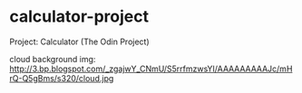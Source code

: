 # calculator-project
Project: Calculator (The Odin Project)


cloud background img: http://3.bp.blogspot.com/_zgajwY_CNmU/S5rrfmzwsYI/AAAAAAAAAJc/mHrQ-Q5gBms/s320/cloud.jpg